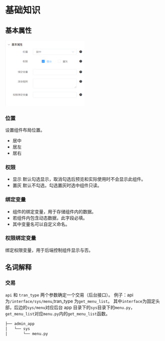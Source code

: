 # 基础知识

## 基本属性

<img src="../img/form/base_attr.png" width="50%">

### 位置

设置组件布局位置。

- 居中
- 居左
- 居右

### 权限

- 显示
  默认勾选显示，取消勾选后预览和实际使用时不会显示此组件。
- 置灰
  默认不勾选，勾选置灰时选中组件只读。

### 绑定变量

- 组件的绑定变量，用于存储组件内的数据。
- 若组件内包含动态数据，此字段必填。
- 其中变量名可以自定义命名。

### 权限绑定变量

绑定权限变量，用于后端控制组件显示与否。

## 名词解释

### 交易

`api` 和 `tran_type` 两个参数确定一个交易（后台接口）。
例子：api 为`/interface/sys/menu`,tran_type 为`get_menu_list`。
其中`interface`为固定头部，后边的`sys/menu`对应后台 app 目录下的`sys`目录下的`menu.py`，`get_menu_list`对应`menu.py`内的`get_menu_list`函数。

```
├── admin_app
│   └── sys
│       └── menu.py
```
